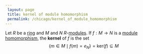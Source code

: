 ```yaml
---
 layout: page
 title: kernel of module homomorphism
 permalink: /chicago/kernel_of_module_homomorphism
---
```

Let $R$ be a [ring](https://mathgloss.github.io/MathGloss/chicago/ring) and $M$ and $N$ $R$-[modules](https://mathgloss.github.io/MathGloss/chicago/module_over_a_ring). If $f:M\to N$ is a [module homomorphism](https://mathgloss.github.io/MathGloss/chicago/module_homomorphism), the **kernel** of $f$ is the set $$\{m\in M\mid f(m) = e_N\}=\text{ker}(f)\subseteq M$$